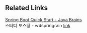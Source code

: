 ## Related Links
[Spring Boot Quick Start - Java Brains](https://javabrains.io/courses/spring_bootquickstart/ "Spring Boot Quick Start 강좌 Link")  
스터디 포스팅 - w4springrain [link](https://moregorenine.github.io/springboot/springboot-2/ "스터디 포스팅 Link")
